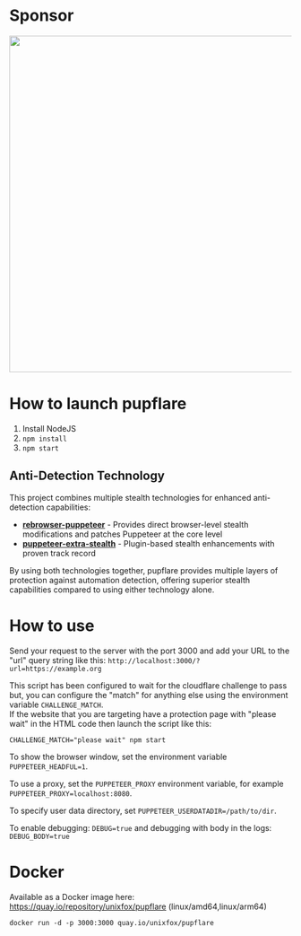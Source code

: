 # Sponsor

<a href="https://www.capsolver.com/?utm_source=github&utm_medium=repo&utm_campaign=scraping&utm_term=pupflare"><img src="https://github.com/unixfox/pupflare/assets/4016501/d1b66c77-16b8-455b-aefd-e07ecbed98d4" width="600" /></a>

# How to launch pupflare
1. Install NodeJS
2. `npm install`
3. `npm start`

## Anti-Detection Technology
This project combines multiple stealth technologies for enhanced anti-detection capabilities:

- **[rebrowser-puppeteer](https://github.com/rebrowser/rebrowser-puppeteer)** - Provides direct browser-level stealth modifications and patches Puppeteer at the core level
- **[puppeteer-extra-stealth](https://github.com/berstend/puppeteer-extra/tree/master/packages/puppeteer-extra-plugin-stealth)** - Plugin-based stealth enhancements with proven track record

By using both technologies together, pupflare provides multiple layers of protection against automation detection, offering superior stealth capabilities compared to using either technology alone.

# How to use
Send your request to the server with the port 3000 and add your URL to the "url" query string like this:
`http://localhost:3000/?url=https://example.org`

This script has been configured to wait for the cloudflare challenge to pass but, you can configure the "match" for anything else using the environment variable `CHALLENGE_MATCH`.  
If the website that you are targeting have a protection page with "please wait" in the HTML code then launch the script like this:
```
CHALLENGE_MATCH="please wait" npm start
```

To show the browser window, set the environment variable `PUPPETEER_HEADFUL=1`.

To use a proxy,
set the `PUPPETEER_PROXY` environment variable, for example `PUPPETEER_PROXY=localhost:8080`.

To specify user data directory, set `PUPPETEER_USERDATADIR=/path/to/dir`.

To enable debugging: `DEBUG=true` and debugging with body in the logs: `DEBUG_BODY=true`

# Docker
Available as a Docker image here: https://quay.io/repository/unixfox/pupflare (linux/amd64,linux/arm64)


```
docker run -d -p 3000:3000 quay.io/unixfox/pupflare
```
